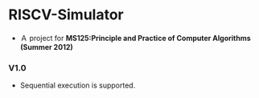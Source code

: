 # RISCV-Simulator

- Ａ project for **MS125:Principle and Practice of Computer Algorithms (Summer 2012)**
### V1.0
- Sequential execution is supported.